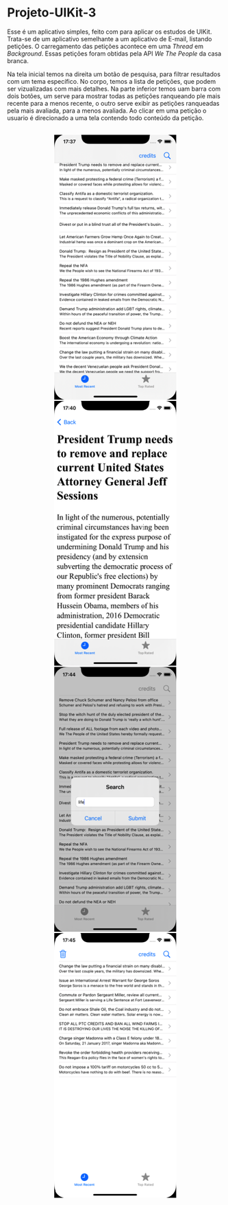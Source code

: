#  Projeto-UIKit-3

Esse é um aplicativo simples, feito com para aplicar os estudos de UIKit. Trata-se de um aplicativo semelhante a um aplicativo de E-mail, listando petições. O carregamento das petições acontece em uma $Thread$ em $Background$. Essas petições foram obtidas pela API $We$ $The$ $People$ da casa branca.

Na tela inicial temos na direita um botão de pesquisa, para filtrar resultados com um tema específico. No corpo, temos a lista de petições, que podem ser vizualizadas com mais detalhes. Na parte inferior temos uam barra com dois botões, um serve para mostrar todas as petições ranqueando ple mais recente para a menos recente, o outro serve exibir as petições ranqueadas pela mais avaliada, para a menos avaliada. Ao clicar em uma petição o usuario é direcionado a uma tela contendo todo conteúdo da petição.


<br>
<div align="center">
<img src="imagens/tela inicial.png" alt="photo" width="285" height="617'">
<img src="imagens/tela petição detalhada.png" alt="photo" width="285" height="617'">
<img src="imagens/tela pesquisa.png" alt="photo" width="285" height="617'">
<img src="imagens/tela pesquisa filtrada.png" alt="photo" width="285" height="617'">
</div>

